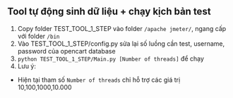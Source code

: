 ## Tool tự động sinh dữ liệu  + chạy kịch bản test
1. Copy folder TEST_TOOL_1_STEP vào folder `/apache jmeter/`, ngang cấp với folder `/bin`
2. Vào TEST_TOOL_1_STEP/config.py sửa lại số luồng cần test, username, password của opencart database
3. `python TEST_TOOL_1_STEP/Main.py [Number of threads]` để chạy
4. Lưu ý:
  - Hiện tại tham số `Number of threads` chỉ hỗ trợ các giá trị 10,100,1000,10.000
